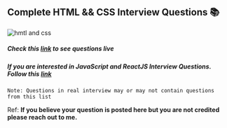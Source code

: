 ## Complete HTML && CSS Interview Questions 📚

![hmtl and css](https://miro.medium.com/max/675/1*dqLV7KjUtg57JPBCilqxSQ.jpeg)

##### Check this [link](https://urakymzhan.github.io/html-css-prep-questions/) to see questions live

##### If you are interested in **JavaScript** and **ReactJS** Interview Questions. Follow this [link](https://urakymzhan.github.io/js-reactjs-prep-questions/)

`Note: Questions in real interview may or may not contain questions from this list`

Ref: **If you believe your question is posted here but you are not credited please reach out to me.**

